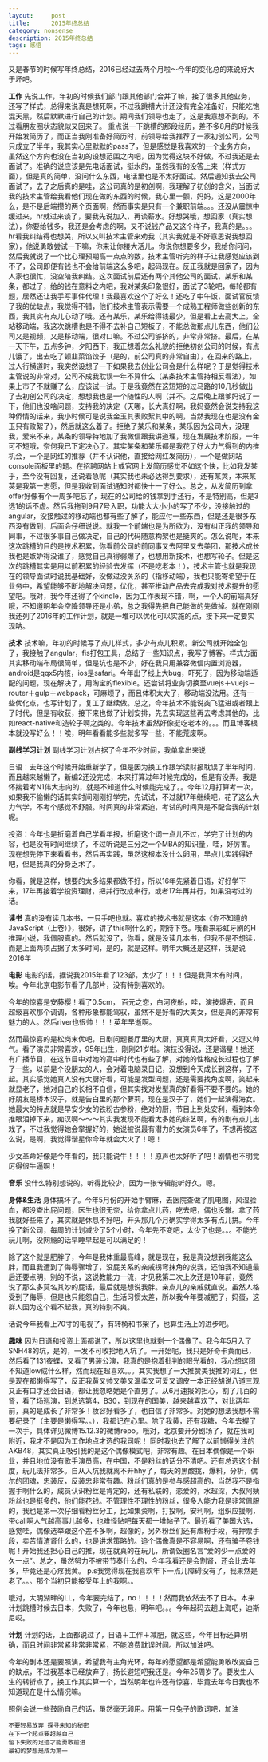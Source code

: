 ```yaml
---
layout:     post
title:      2015年终总结
category: nonsense
description: 2015年终总结
tags: 感悟
---
```


又是春节的时候写年终总结，2016已经过去两个月啦～今年的变化总的来说好大于坏吧。

**工作**
先说工作，年初的时候我们部门跟其他部门合并了嘛，接了很多其他业务，还写了样式，总得来说真是想死啊，不过我跳槽大计还没有完全准备好，只能吃饱混天黑，然后默默进行自己的计划。期间我们领导也走了，这是我意想不到的，不过看朋友圈状态貌似又回来了。
重点说一下跳槽的那段经历，差不多8月的时候我开始发简历了，而正当我刚准备好简历时，前领导给我推荐了一家初创公司，公司只成立了半年，我其实心里默默的pass了，但是感觉是我喜欢的一个业务方向，虽然这个方向也没在当初的设想范围之内吧，因为觉得这块不好做，不过我还是去面试了。准确的说应该是先电话面试，挺水的，虽然我有的没答上来（样式方面），但是真的简单，没问什么东西，电话里也是不太好面试。然后通知我去公司面试了，去了之后真的是哇，这公司真的是初创啊，我理解了初创的含义，当面试我的技术主管给我看他们现在做的东西的时候，我心里一颤，妈妈，这是2000年么，是不是后端攒的两个页面啊，然而事实是只有一个兼职前端。。。还没从震惊中缓过来，hr就过来谈了，要我先说加入，再谈薪水。好想哭哦，想回家（真实想法），你要给钱多，我还是会考虑的啊，又不说钱产品又这个样子，我真的是。。。hr看我纠结得也想哭，所以又叫技术主管来劝我（其实我就是不好意思说我想回家），他说勇敢尝试一下嘛，你来让你接大活儿，你说你想要多少，我给你问问，然后我就说了一个比心理预期高一点点的数，技术主管听完的样子让我感觉应该到不了，公司即便有钱也不会给前端这么多吧，起码现在。反正我就是回家了，因为人家也很忙，没空陪我纠结。这次面试前后还有两个其他公司的面试，某乐和某条，都过了，给的钱在意料之内吧，我对某条印象很好，面试了3轮吧，每轮都有题，居然还让我手写事件代理！我最喜欢这个了好么！还吃了中午饭，面试官反馈了我的优缺点，我觉得不错，他们技术主管表示需要一个成熟工程师做些创新的东西，我其实有点儿心动了哦。还有某乐，某乐给得钱最少，但是看上去高大上，全站移动端，我这次跳槽也是不得不去补自己短板了，不能总做那点儿东西，他们公司又是视频，又是移动端，很对口嘛。不过公司够挤的，非常非常挤。最后，在某一天下午，五点多钟，夕阳西下，我正想着怎么礼貌的拒绝初创公司的时候，有点儿饿了，出去吃了顿韭菜馅饺子（是的，前公司真的非常自由），在回来的路上，过人行横道时，我突然设想了一下如果我去创业公司会是什么样呢？于是觉得技术主管说的非常对，公司不成我耽误一年不算什么（某条技术主管持相反看法），如果上市了不就赚了么，应该试一试。于是我竟然在这短短的过马路的10几秒做出了去初创公司的决定，想想我也是一个随性的人啊（并不。之后晚上跟爹妈说了一下，他们也没啥问题，支持我的决定（天哪，长大真好啊，我妈竟然会说支持我这种侨情的话来，我小时候可是说我金玉其表败絮其中的啊，当然我现在也是没有金玉只有败絮了），然后就这么着了。拒绝了某乐和某条，某乐因为公司大，没理我，爱来不来，某条的领导特地加了我微信跟我讲道理，现在发展技术阶段，一年可不短哦，奈何我已下定决心了。其实某条和某乐都是我花了好大力气得到的内推机会，一个是网红的推荐（并不认识他，直接给网红发简历），一个是做网站console面板里的题。在招聘网站上或官网上发简历感觉不如这个快，比如我发某乎，至今没有回复，还说着急呢（其实我也未必达得到要求），还有某莢，本来某莢是我第一志愿，但是我收到面试通知时都快十一了好么。总之，从发简历到拿offer好像有个一周多吧忘了，现在的公司给的钱拿到手还行，不是特别高，但是3选1的话不虚。然后我拖到9月7号入职，功能大大小小的写了不少，没接触过的angular，没接触过的移动端也都有些了解了，能应付一些东西，但是还是很多东西没有做到，后面会仔细说说。就我一个前端也是为所欲为，没有纠正我的领导和同事，不过很多事自己做决定，自己的代码随意构架也是挺爽的。怎么说呢，本来这次跳槽的目的是技术积累，你看前公司的前同事又去阿里又去美团，那技术成长我也是嫉妒得没谁了，感觉自己真得弱爆了，也想用新技术，也想写轮子。但是这次的跳槽其实是用以前积累的经验去发挥（不是吃老本！），技术主管也就是我现在的领导面试时说我基础好，没做过没关系的（指移动端），我也只能寄希望于在业务中，希望能够不断地解决问题，优化，甚至推动产品去完成我对技术提升的愿望吧。哦对，我今年还得了个kindle，因为工作表现不错，啊，一个人的前端真好哦，不知道明年会空降领导还是小弟，总之我得先把自己能做的先做掉。就在刚刚我还列了2016年的工作计划，就是一堆可以优化可以实施的点，接下来一定要实现呐。

**技术**
技术嘛，年初的时候写了点儿样式，多少有点儿积累。新公司就开始全包了，我接触了angular，fis打包工具，总结了一些知识点，我写了博客。样式方面其实移动端布局很简单，但是坑也是不少，好在我只用兼容微信内置浏览器，android是qqx5内核，ios是safari。今年出了线上大bug，吓死了，因为移动端适配的问题，现在解决了，用淘宝的flexible。还尝试将业务切换至vuejs＋vuejs－router＋gulp＋webpack，可麻烦了，而且体积太大了，移动端没法用。还有一些优化点，也写计划了，复工了继续做。总之，今年技术不能说突飞猛进或者跟上了时代，但是有收获，接下来也做了计划安排，先去实现这些再去考虑其他的，比如react-native和造轮子啊之类的。今年技术虽然好像挺吃老本的。。。而且博客根本就没写好么！！唉，明年看看能多些就多写一些，不能荒废啊。

**副线学习计划**
副线学习计划占据了今年不少时间，我单拿出来说

日语：去年这个时候开始重新学了，但是因为换工作跟学读财报耽误了半年时间，而且越来越懒了，新编2还没完成，本来打算过年时候完成的，但是有没弄。我是怀揣着考N1伟大志向的，就是不知道什么时候能完成了。。今年12月打算考一次，如果我不偷懒的话其实时间刚刚好学完，先试试，不过就17年继续吧，花了这么大力气学，不考个感觉不舒服。时间真的非常紧迫，考试的时间真是不配合我的计划呢。

投资：今年也是折磨着自己学看年报，折磨这个词一点儿不过，学完了计划的内容，也是没有时间继续了，不过听说是三分之一个MBA的知识量，哇，好厉害。现在想先停下来看看书，然后再实践，虽然这根本没什么卵用，早点儿实践得好吧，但是我真的分身乏术了。

你看，就是这样，想要的太多结果都做不好，所以16年先紧着日语，好好学下来，17年再接着学投资理财，把并行改成串行，或者17年再并行，如果没考过的话。

**读书**
真的没有读几本书，一只手吧也就。喜欢的技术书就是这本《你不知道的JavaScript（上卷）》，很好，讲了this啊什么的，期待下卷。哦看来彩虹牙刷的H推理小说，我佩服真的。然后就没了，你看，就是没读几本书，但我不是不想读，而是上面两项占据了太多时间，是的，就是这样。明年大概还是这样，我是说2016年

**电影**
电影的话，据说我2015年看了123部，太少了！！！但是我真木有时间，唉。今年北京电影节看了几部片，没有特别喜欢的。

今年的惊喜是安藤樱！看了0.5cm， 百元之恋，白河夜船，哇，演技爆表，而且超级喜欢那个调调，各种形象都能驾驭，虽然不是好看的大美女，但是真的非常有魅力的人。然后river也很帅！！！英年早逝啊。

然而最惊喜的是松岗末优吧，日剧问题餐厅里的大厨，真真真真太好看，又逗又帅气。看了演员非常喜欢，95年出生，刚刚21岁啦。演技没得说，还是谐星！她还有广播节目，在这节目中对她的高中时代也有些了解，对她的性格成长过程也了解了一些，以前是个没朋友的人，会对着电脑录日记，没想到今天成长到这样，了不起。其实感觉她真人没有大厨好看，可能是发型问题，还是需要找角度啊，笑起来就显老了，她对自己的长相不自信，但其实找对发型真的好看得不要不要的。她的好朋友是桥本汉子，就是告白里的那个萝莉，现在是汉子了，她们一起演得海女。她最大的特点就是早安少女的铁粉古参粉，绝对的厨，节目上到处安利，看到本命推眼泪掉下来，痴汉啊～～～其实我发现不能看太多她的综艺啊，有的剧有点儿出戏了，不过我觉得她会掌握好的，她说被说最有潜力的女演员6年了，不想再被这么说，是啊，我觉得谐星你今年就会大火了！嗯！

少女革命好像是今年看的，我只能说牛！！！！原声也太好听了吧！剧情也不明觉厉得很牛逼啊！

**音乐**
没什么特别想说的。听得比较少，因为一张专辑能听好久，嗯。

**身体&生活**
身体搞坏了。今年5月份的开始手臂麻，去医院查做了肌电图，风湿验血，都没查出屁问题，医生也很无奈，给你拿点儿药，吃去吧，偶也没辙。拿了药我就好些来了，其实就是休息不好吧，开头那几个月确实学得太多有点儿拼。今年换了新公司，每周的计划减少了5个小时，今年先不变吧，太少了也是。。。不能光玩儿啊，没网瘾的话早睡早起是可以满足的！

除了这个就是肥胖了，今年是我体重最高峰，就是现在，我是真没想到我能这么胖，而且我遭到了侮辱骤增了，没屁关系的亲戚拐弯抹角的说我，还怕我不知道最后还要点明，别的不说，这说教能力一流，才见我第二次上次还是10年前，竟然说了那么多莫名其妙的屁话，最后就是想说我胖。亲点儿的亲戚就直说。虽然人格受到了侮辱，但是也只能怨自己，生活习惯太差，所以我今年要减肥了，妈蛋，这群人因为这个看不起我，真的特别不爽。

话说今年我看上70寸的电视了，有转椅和书架了，也算生活上的进步吧。

**趣味**
因为日语和投资上面都说了，所以这里也就剩一个偶像了。我今年5月入了SNH48的坑，是的，一发不可收拾地入坑了。一开始呢，我只是好奇卡黄而已，然后看了131夜蝶，又看了男装公演，我真的是抱着批判的眼光看的，我心想这团不知道low成什么样，然而现在超喜欢。。。其实我想了一大推赞美我推的词汇，但是现在都懒得写了，反正我黄又帅又美又温柔又可爱又调皮一本正经胡说八道三观又正有口才还会日语，都让我忽略她是个直男了。从6月速报的担心，割了几百的肾，看了场巡演，到总选第4，B30，到现在的国美，越来越喜欢了，对比两年前，真的是成长了非常多！妆容好看多了，也自信了非常多。对她的想法我想不需要纪录了（主要是懒得写。。），我都记在心里。除了我黄，还有我糖，今年去握了一次手，具体详见微博15.12.3的微博repo。哦对，北京要开分剧场了，就在我司附近，我才不是因为工作地点才选的我司呢！
同时我也去了解了以前懒得关注的AKB48，其实真正吸引我的是这个偶像模式吧，非常有趣。在日本偶像是一个职业，并且地位没有歌手演员高，在中国，不是粉丝的话分不清吧。还有总选这个制度，玩儿法非常多。自从入坑我就离不开hhy了，每天的黑酸挑，爆料，分析，偶尔的团魂，忠装反，反装忠非常有趣。粉丝们真的是参与感超高的，当然我不是指握手啊什么的，成员认识粉丝是肯定的，还有私联的，恋爱的，水超深，大叔阿姨粉丝也是挺多的，他们能花钱。不管理性不理性的粉丝，很多人能力我是非常佩服的，我也是第一次仔细看粉丝分工，比如集资啊，打投啊，安利啊，组织应援啊，带call啊人气越高事儿越多，也难怪贴吧每天都一堆帖子了。最近看了美国大选，感觉哇，偶像选举跟这个差不多啊，超像的，另外粉丝们还有虐粉手段，有押票手段，卖苦情渣肾什么的，也是讲求策略的。追个偶像真是不容易啊，还有骗子卷钱呢！开始我还担心自己的推，现在就真的在玩儿，所谓饭圈名言“爱的少一点爱的久一点”。总之，虽然努力不被带节奏什么的，今年我看还是会割肾，还会比去年多，毕竟还是心疼我黄。
p.s我觉得现在我喜欢年下一点儿障碍没有了，我果然是老了。。。那个当初只能接受年上的我啊。。

哦对，大明湖畔的LL，今年要完结了，no！！！！然而我依然去不了日本。本来计划跳槽时候去日本，失败了，今年也悬，明年吧。。。今年起码去趟上海吧，迪斯尼哎。

**计划**
计划的话，上面都说过了，日语＋工作＋减肥，就这些，今年目标还算明确，而且时间非常紧非常非常紧，不能浪费耽误时间。所以加油吧。

今年的剧本还是要照演，希望我有主角光环，每年的愿望都是希望能勇敢改变自己的缺点，不过我基本已经放弃了，扬长避短吧我还是。今年25周岁了。要发生人生的转折点了，换工作其实算一个，当然明年也许还有惊喜，毕竟去年今日我也不知道现在是什么情况嘛。

照例会说一些鼓励自己的话，虽然毫无卵用。用第一只兔子的歌词吧，加油

    不要轻易放弃 探寻未知的秘密
    在下一个起点要超越自己
    留下失败的足迹才能勇敢前进
    最初的梦想是成为第一



